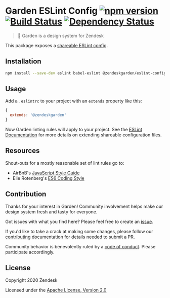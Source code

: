 # Garden ESLint Config [![npm version][npm version badge]][npm version link] [![Build Status][build status badge]][build status link] [![Dependency Status][dependency status badge]][dependency status link]

[npm version badge]: https://flat.badgen.net/npm/v/@zendeskgarden/eslint-config
[npm version link]: https://www.npmjs.com/package/@zendeskgarden/eslint-config
[build status badge]: https://flat.badgen.net/circleci/github/zendeskgarden/eslint-config/main?label=build
[build status link]: https://circleci.com/gh/zendeskgarden/eslint-config/tree/main
[dependency status badge]: https://flat.badgen.net/david/dev/zendeskgarden/eslint-config?label=dependencies
[dependency status link]: https://david-dm.org/zendeskgarden/eslint-config?type=dev

> :seedling: Garden is a design system for Zendesk

This package exposes a [shareable ESLint
config](http://eslint.org/docs/developer-guide/shareable-configs).

## Installation

```sh
npm install --save-dev eslint babel-eslint @zendeskgarden/eslint-config
```

## Usage

Add a `.eslintrc` to your project with an `extends` property like this:

```js
{
  extends: '@zendeskgarden'
}
```

Now Garden linting rules will apply to your project. See the [ESLint
Documentation](http://eslint.org/docs/user-guide/configuring#extending-configuration-files)
for more details on extending shareable configuration files.

## Resources

Shout-outs for a mostly reasonable set of lint rules go to:

- AirBnB's [JavaScript Style Guide](https://github.com/airbnb/javascript)
- Elie Rotenberg's [ES6 Coding Style](https://github.com/elierotenberg/coding-styles/blob/master/es6.md)

## Contribution

Thanks for your interest in Garden! Community involvement helps make our
design system fresh and tasty for everyone.

Got issues with what you find here? Please feel free to create an
[issue](https://github.com/zendeskgarden/eslint-config/issues/new).

If you'd like to take a crack at making some changes, please follow our
[contributing](.github/CONTRIBUTING.md) documentation for details needed
to submit a PR.

Community behavior is benevolently ruled by a [code of
conduct](.github/CODE_OF_CONDUCT.md). Please participate accordingly.

## License

Copyright 2020 Zendesk

Licensed under the [Apache License, Version 2.0](LICENSE.md)
